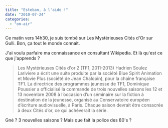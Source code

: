 ```yaml
---
title: "Esteban, à l'aide !"
date: "2010-07-24"
categories: 
  - "on-air"
---
```


Ce matin vers 14h30, je suis tombé sur Les Mystérieuses Cités d'Or sur Gulli. Bon, ça tout le monde connait.

J'ai voulu parfaire ma connaissance en consultant Wikipedia. Et là qu'est ce que j'apprends ?

> Les Mystérieuses Cités d'or 2 (TF1, 2011-2013) Hadrien Soulez Lariviere a écrit une suite produite par la société Blue Spirit Animation et Movie Plus (société de Jean Chalopin), pour la chaîne française TF1. La directrice des programmes jeunesse de TF1, Dominique Poussier a officialisé la commande de trois nouvelles saisons les 12 et 13 novembre 2008 à l’occasion d’un séminaire sur la fiction à destination de la jeunesse, organisé au Conservatoire européen d’écriture audiovisuelle, à Paris. Chaque saison devrait être consacrée à deux Cités d’or, ce qui achèverait la série.

Gné ? 3 nouvelles saisons ? Mais que fait la police des 80's ?
